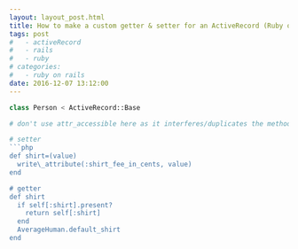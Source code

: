 ```yaml
---
layout: layout_post.html
title: How to make a custom getter & setter for an ActiveRecord (Ruby on Rails) model's attributes/properties
tags: post
#   - activeRecord
#   - rails
#   - ruby
# categories:
#   - ruby on rails
date: 2016-12-07 13:12:00
---
```


```php
class Person < ActiveRecord::Base

# don't use attr_accessible here as it interferes/duplicates the methods below

# setter
```php
def shirt=(value)
  write\_attribute(:shirt_fee_in_cents, value)
end

# getter
def shirt
  if self[:shirt].present?
    return self[:shirt]
  end
  AverageHuman.default_shirt
end
```
